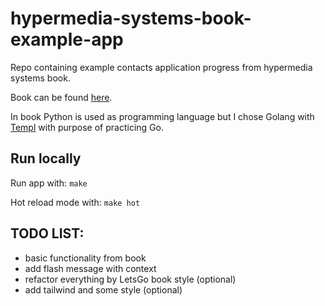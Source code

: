 # hypermedia-systems-book-example-app

Repo containing example contacts application progress from hypermedia systems book.

Book can be found [here](https://hypermedia.systems/book/contents/).

In book Python is used as programming language but I chose Golang with [Templ](https://github.com/a-h/templ) with purpose of practicing Go.

## Run locally

Run app with: `make`

Hot reload mode with: `make hot`

## TODO LIST:

- basic functionality from book
- add flash message with context
- refactor everything by LetsGo book style (optional)
- add tailwind and some style (optional)
